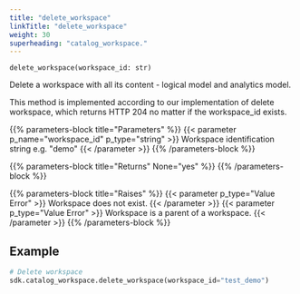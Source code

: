 ```yaml
---
title: "delete_workspace"
linkTitle: "delete_workspace"
weight: 30
superheading: "catalog_workspace."
---
```


<!-- TODO -->

``delete_workspace(workspace_id: str)``

Delete a workspace with all its content - logical model and analytics model.

This method is implemented according to our implementation of delete workspace, which returns HTTP 204 no matter if the workspace_id exists.

{{% parameters-block title="Parameters" %}}
{{< parameter p_name="workspace_id" p_type="string" >}}
Workspace identification string e.g. "demo"
{{< /parameter >}}
{{% /parameters-block %}}

{{% parameters-block title="Returns" None="yes" %}}
{{% /parameters-block %}}

{{% parameters-block title="Raises" %}}
{{< parameter p_type="Value Error" >}}
Workspace does not exist.
{{< /parameter >}}
{{< parameter p_type="Value Error" >}}
Workspace is a parent of a workspace.
{{< /parameter >}}
{{% /parameters-block %}}

## Example

```python
# Delete workspace
sdk.catalog_workspace.delete_workspace(workspace_id="test_demo")
```
